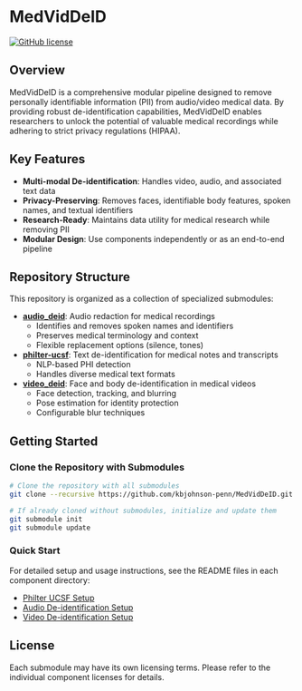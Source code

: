 # MedVidDeID

[![GitHub license](https://img.shields.io/badge/license-See%20Components-blue.svg)](LICENSE)

## Overview

MedVidDeID is a comprehensive modular pipeline designed to remove personally identifiable information (PII) from audio/video medical data. By providing robust de-identification capabilities, MedVidDeID enables researchers to unlock the potential of valuable medical recordings while adhering to strict privacy regulations (HIPAA).

## Key Features

- **Multi-modal De-identification**: Handles video, audio, and associated text data
- **Privacy-Preserving**: Removes faces, identifiable body features, spoken names, and textual identifiers
- **Research-Ready**: Maintains data utility for medical research while removing PII
- **Modular Design**: Use components independently or as an end-to-end pipeline

## Repository Structure

This repository is organized as a collection of specialized submodules:

- **[audio_deid](https://github.com/kbjohnson-penn/audio-deid/tree/429e916cd6271c052b46a3f353bf4412e31ce916)**: Audio redaction for medical recordings
  - Identifies and removes spoken names and identifiers
  - Preserves medical terminology and context
  - Flexible replacement options (silence, tones)
- **[philter-ucsf](https://github.com/kbjohnson-penn/philter-ucsf/tree/c0420c6e4d63b3339a74f3aa0cd7df99b5985148)**: Text de-identification for medical notes and transcripts
  - NLP-based PHI detection
  - Handles diverse medical text formats
- **[video_deid](https://github.com/kbjohnson-penn/video-deid/tree/258a70a2e2f1872a69d7b8b411fbbebbe1948b8d)**: Face and body de-identification in medical videos
  - Face detection, tracking, and blurring
  - Pose estimation for identity protection
  - Configurable blur techniques

## Getting Started

### Clone the Repository with Submodules

```bash
# Clone the repository with all submodules
git clone --recursive https://github.com/kbjohnson-penn/MedVidDeID.git

# If already cloned without submodules, initialize and update them
git submodule init
git submodule update
```

### Quick Start

For detailed setup and usage instructions, see the README files in each component directory:

- [Philter UCSF Setup](https://github.com/kbjohnson-penn/philter-ucsf/blob/c0420c6e4d63b3339a74f3aa0cd7df99b5985148/README.md)
- [Audio De-identification Setup](https://github.com/kbjohnson-penn/audio-deid/blob/429e916cd6271c052b46a3f353bf4412e31ce916/README.md)
- [Video De-identification Setup](https://github.com/kbjohnson-penn/video-deid/blob/258a70a2e2f1872a69d7b8b411fbbebbe1948b8d/README.md)

## License

Each submodule may have its own licensing terms. Please refer to the individual component licenses for details.
